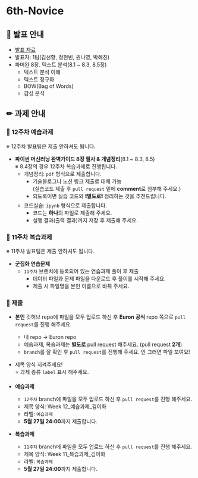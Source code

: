 # 6th-Novice

## 📢 발표 안내
- [발표 자료](https://github.com/Ewha-Euron/6th-Novice/blob/cff54780a82d56d357c96e70d387fac8cde631fa/Week12_%EC%B4%88%EA%B8%89%201%ED%8C%80%20%EB%B0%9C%ED%91%9C%20%EC%9E%90%EB%A3%8C.pdf)
- 발표자: 1팀(김선향, 정현빈, 권나영, 박혜진)
- 파머완 8장. 텍스트 분석(8.1 ~ 8.3, 8.5장)
  - 텍스트 분석 이해
  - 텍스트 정규화
  - BOW(Bag of Words)
  - 감성 분석

## ✏ 과제 안내
### 📍 12주차 예습과제
※ 12주차 발표팀은 제출 안하셔도 됩니다.
- **파이썬 머신러닝 완벽가이드 8장 필사 & 개념정리**(8.1 ~ 8.3, 8.5)  
  ※ 8.4장의 경우 12주차 복습과제로 진행됩니다.  
  - 개념정리: ```pdf``` 형식으로 제출합니다.
    - 기술블로그나 노션 링크 제출로 대체 가능  
      (실습코드 제출 후 ```pull request``` 밑에 **comment**로 첨부해 주세요.)
    - 되도록이면 실습 코드와 **❗별도로❗** 정리하는 것을 추천드립니다.
  - 코드실습: ```ipynb``` 형식으로 제출합니다.
    - 코드는 **하나**의 파일로 제출해 주세요.
    - 실행 결과(출력 결과)까지 저장 후 제출해 주세요.

### 📍 11주차 복습과제
※ 11주차 발표팀은 제출 안하셔도 됩니다.  
- **군집화 연습문제**
  - `11주차` 브랜치에 등록되어 있는 연습과제 풀이 후 제출
    - ﻿데이터 파일과 문제 파일을 다운로드 후 풀이를 시작해 주세요.
    - 제출 시 파일명을 본인 이름으로 바꿔 주세요.

### 📍 제출
- **본인** 깃허브 repo에 파일을 모두 업로드 하신 후 **Euron 공식** repo 쪽으로 ```pull request```를 진행 해주세요.
  - 내 repo -> Euron repo
  - 예습과제, 복습과제는 **별도로** pull request 해주세요. (pull request **2개**)
  - ```branch```를 잘 확인 후 ```pull request```를 진행해 주세요. 안 그러면 파일 꼬여요!
- 제목 양식 지켜주세요!  
⭐ 과제 종류 ```label``` 표시 해주세요.

- **예습과제**
  - ```12주차``` branch에 파일을 모두 업로드 하신 후 ```pull request```를 진행 해주세요.
  - 제목 양식: Week 12_예습과제_김이화
  - 라벨: ```예습과제```
  - **5월 27일 24:00**까지 제출합니다.
  
- **복습과제**
  - ```11주차``` branch에 파일을 모두 업로드 하신 후 ```pull request```를 진행 해주세요.
  - 제목 양식: Week 11_복습과제_김이화
  - 라벨: ```복습과제```
  - **5월 27일 24:00**까지 제출합니다.
